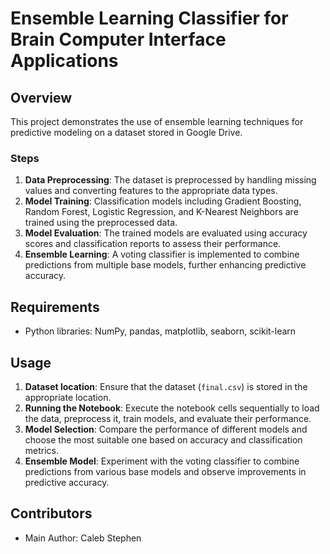 # Ensemble Learning Classifier for Brain Computer Interface Applications

## Overview

This project demonstrates the use of ensemble learning techniques for predictive modeling on a dataset stored in Google Drive.

### Steps

1. **Data Preprocessing**: The dataset is preprocessed by handling missing values and converting features to the appropriate data types.
2. **Model Training**: Classification models including Gradient Boosting, Random Forest, Logistic Regression, and K-Nearest Neighbors are trained using the preprocessed data.
3. **Model Evaluation**: The trained models are evaluated using accuracy scores and classification reports to assess their performance.
4. **Ensemble Learning**: A voting classifier is implemented to combine predictions from multiple base models, further enhancing predictive accuracy.

## Requirements

- Python libraries: NumPy, pandas, matplotlib, seaborn, scikit-learn

## Usage

1. **Dataset location**: Ensure that the dataset (`final.csv`) is stored in the appropriate location.
2. **Running the Notebook**: Execute the notebook cells sequentially to load the data, preprocess it, train models, and evaluate their performance.
3. **Model Selection**: Compare the performance of different models and choose the most suitable one based on accuracy and classification metrics.
4. **Ensemble Model**: Experiment with the voting classifier to combine predictions from various base models and observe improvements in predictive accuracy.

## Contributors

- Main Author: Caleb Stephen



 
